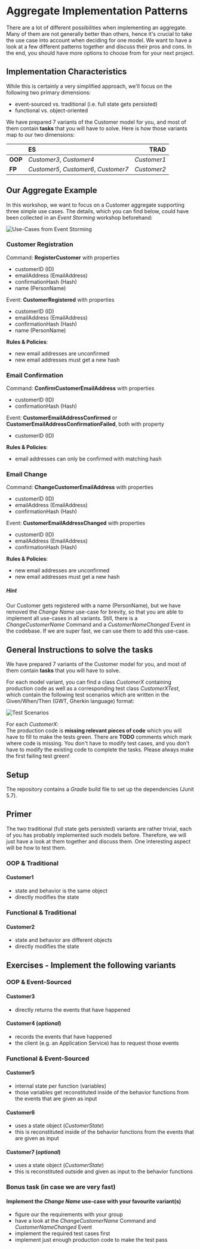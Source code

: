 # Aggregate Implementation Patterns
There are a lot of different possibilities when implementing an aggregate. Many of them are not generally better than
others, hence it's crucial to take the use case into account when deciding for one model. We want to have a look at a few
different patterns together and discuss their pros and cons. In the end, you should have more options to choose from for
your next project. 

## Implementation Characteristics
While this is certainly a very simplified approach, we'll focus on the following two primary dimensions:
* event-sourced vs. traditional (i.e. full state gets persisted)
* functional vs. object-oriented

We have prepared 7 variants of the Customer model for you, and most of them contain **tasks** that you will have 
to solve. Here is how those variants map to our two dimensions:

|         | ES                                    | TRAD         |
| ------- | :------------------------------------ | -----------: |
| **OOP** | *Customer3*, *Customer4*              | *Customer1*  |
| **FP**  | *Customer5*, *Customer6*, *Customer7* | *Customer2*  |

## Our Aggregate Example
In this workshop, we want to focus on a Customer aggregate supporting three simple use cases. The details, which you can
find below, could have been collected in an *Event Storming* workshop beforehand:

![Use-Cases from Event Storming](images/eventstorming.jpg)

### Customer Registration
Command: **RegisterCustomer** with properties
* customerID (ID)
* emailAddress (EmailAddress)
* confirmationHash (Hash)
* name (PersonName)

Event: **CustomerRegistered** with properties
* customerID (ID)
* emailAddress (EmailAddress)
* confirmationHash (Hash)
* name (PersonName)

**Rules & Policies**:
* new email addresses are unconfirmed
* new email addresses must get a new hash

### Email Confirmation
Command: **ConfirmCustomerEmailAddress** with properties
* customerID (ID)
* confirmationHash (Hash)

Event: **CustomerEmailAddressConfirmed** or **CustomerEmailAddressConfirmationFailed**, both with property
* customerID (ID)

**Rules & Policies**:
* email addresses can only be confirmed with matching hash

### Email Change 
Command: **ChangeCustomerEmailAddress** with properties
* customerID (ID)
* emailAddress (EmailAddress)
* confirmationHash (Hash)

Event: **CustomerEmailAddressChanged** with properties
* customerID (ID)
* emailAddress (EmailAddress)
* confirmationHash (Hash)

**Rules & Policies**:
* new email addresses are unconfirmed
* new email addresses must get a new hash

##### Hint
Our Customer gets registered with a name (PersonName), but we have removed the *Change Name* use-case for brevity,
so that you are able to implement all use-cases in all variants. Still, there is a *ChangeCustomerName*
Command and a *CustomerNameChanged* Event in the codebase. If we are super fast, we can use them to add this use-case.

## General Instructions to solve the tasks
We have prepared 7 variants of the Customer model for you, and most of them contain **tasks** that you will have to solve.

For each model variant, you can find a class *CustomerX* containing production code as well as a corresponding test
class *CustomerXTest*, which contain the following test scenarios which are written in the Given/When/Then
(GWT, Gherkin language) format:

![Test Scenarios](images/test_scenarios.jpg)

For each *CustomerX*:  
The production code is **missing relevant pieces of code** which you will have to fill to make
the tests green. There are **TODO** comments which mark where code is missing. You don't have to modify test cases,
and you don't have to modify the existing code to complete the tasks.
Please always make the first failing test green!  

## Setup
The repository contains a *Gradle* build file to set up the dependencies (Junit 5.7).

## Primer

The two traditional (full state gets persisted) variants are rather trivial, each of you has probably implemented 
such models before. Therefore, we will just have a look at them together and discuss them. One interesting aspect
will be how to test them.

### OOP & Traditional

#### Customer1
* state and behavior is the same object
* directly modifies the state

### Functional & Traditional

#### Customer2
* state and behavior are different objects
* directly modifies the state

## Exercises - Implement the following variants

### OOP & Event-Sourced

#### Customer3
* directly returns the events that have happened

#### Customer4 (*optional*)
* records the events that have happened
* the client (e.g. an Application Service) has to request those events

### Functional & Event-Sourced

#### Customer5
* internal state per function (variables)
* those variables get reconstituted inside of the behavior functions from the events that are given as input

#### Customer6
* uses a state object (*CustomerState*)
* this is reconstituted inside of the behavior functions from the events that are given as input

#### Customer7 (*optional*)
* uses a state object (*CustomerState*)
* this is reconstituted outside and given as input to the behavior functions

### Bonus task (in case we are very fast)

#### Implement the *Change Name* use-case with your favourite variant(s)
* figure our the requirements with your group
* have a look at the *ChangeCustomerName* Command and *CustomerNameChanged* Event
* implement the required test cases first
* implement just enough production code to make the test pass
